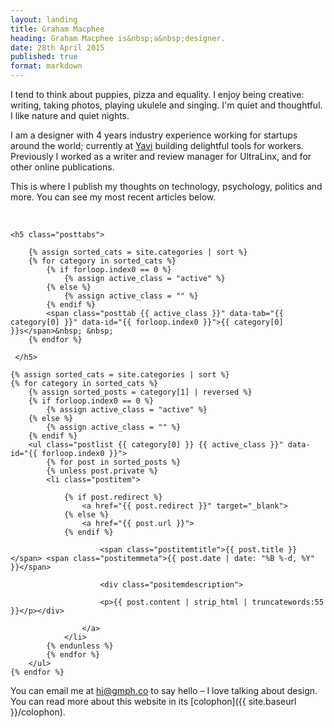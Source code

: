 ```yaml
---
layout: landing
title: Graham Macphee
heading: Graham Macphee is&nbsp;a&nbsp;designer.
date: 28th April 2015
published: true
format: markdown
---
```


I tend to think about puppies, pizza and equality. I enjoy being creative: writing, taking photos, playing ukulele and singing. I'm quiet and thoughtful. I like nature and quiet nights.

I am a designer with 4 years industry experience working for startups around the world; currently at [Yavi](http://yavi.co) building delightful tools for workers. Previously I worked as a writer and review manager for UltraLinx, and for other online publications.

<!-- If you would like to discuss a role at your company, please [email me](mailto:hi@grahammacphee.co.uk) to arrange a call. -->

This is where I publish my thoughts on technology, psychology, politics and more. You can see my most recent articles below.

<br/>

<div class="postview">
    
    <h5 class="posttabs">

        {% assign sorted_cats = site.categories | sort %}
        {% for category in sorted_cats %}
            {% if forloop.index0 == 0 %}
                {% assign active_class = "active" %}
            {% else %}
                {% assign active_class = "" %}
            {% endif %}
            <span class="posttab {{ active_class }}" data-tab="{{ category[0] }}" data-id="{{ forloop.index0 }}">{{ category[0] }}s</span>&nbsp; &nbsp; 
        {% endfor %}

     </h5>

    {% assign sorted_cats = site.categories | sort %}
    {% for category in sorted_cats %}
        {% assign sorted_posts = category[1] | reversed %}
        {% if forloop.index0 == 0 %}
            {% assign active_class = "active" %}
        {% else %}
            {% assign active_class = "" %}
        {% endif %}
        <ul class="postlist {{ category[0] }} {{ active_class }}" data-id="{{ forloop.index0 }}">
            {% for post in sorted_posts %}
            {% unless post.private %}
            <li class="postitem">

                {% if post.redirect %}
                    <a href="{{ post.redirect }}" target="_blank">
                {% else %}
                    <a href="{{ post.url }}">
                {% endif %}

                        <span class="postitemtitle">{{ post.title }}</span> <span class="postitemmeta">{{ post.date | date: "%B %-d, %Y" }}</span>

                        <div class="positemdescription">

                        <p>{{ post.content | strip_html | truncatewords:55 }}</p></div>

                    </a>
                </li>
            {% endunless %}
            {% endfor %}
        </ul>
    {% endfor %}

</div>


You can email me at [hi@gmph.co](mailto:hi@gmph.co?subject=&body=Hey%20Graham%2C%0A%0AI%27d%20really%20like%20to%20talk%20to%20you%20about...) to say hello – I love talking about design. You can read more about this website in its [colophon]({{ site.baseurl }}/colophon).
